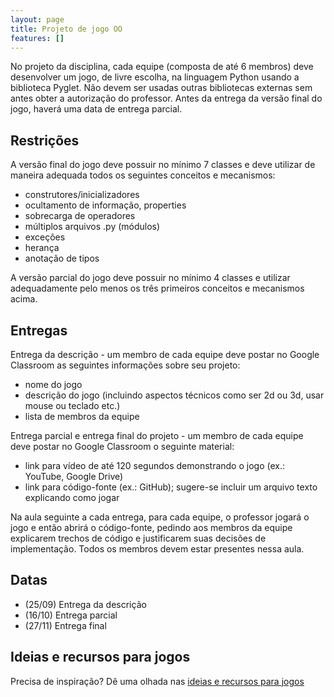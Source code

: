 ```yaml
---
layout: page
title: Projeto de jogo OO
features: []
---
```


No projeto da disciplina, cada equipe (composta de até 6 membros) deve desenvolver um jogo, de livre escolha, na linguagem Python usando a biblioteca Pyglet. Não devem ser usadas outras bibliotecas externas sem antes obter a autorização do professor. Antes da entrega da versão final do jogo, haverá uma data de entrega parcial.

## Restrições

A versão final do jogo deve possuir no mínimo 7 classes e deve utilizar de maneira adequada todos os seguintes conceitos e mecanismos:

- construtores/inicializadores
- ocultamento de informação, properties
- sobrecarga de operadores
- múltiplos arquivos .py (módulos)
- exceções
- herança
- anotação de tipos

A versão parcial do jogo deve possuir no mínimo 4 classes e utilizar adequadamente pelo menos os três primeiros conceitos e mecanismos acima.

## Entregas

Entrega da descrição - um membro de cada equipe deve postar no Google Classroom as seguintes informações sobre seu projeto:
 
- nome do jogo
- descrição do jogo (incluindo aspectos técnicos como ser 2d ou 3d, usar mouse ou teclado etc.)
- lista de membros da equipe

Entrega parcial e entrega final do projeto - um membro de cada equipe deve postar no Google Classroom o seguinte material:

- link para vídeo de até 120 segundos demonstrando o jogo (ex.: YouTube, Google Drive)
- link para código-fonte (ex.: GitHub); sugere-se incluir um arquivo texto explicando como jogar

Na aula seguinte a cada entrega, para cada equipe, o professor jogará o jogo e então abrirá o código-fonte, pedindo aos membros da equipe explicarem trechos de código e justificarem suas decisões de implementação. Todos os membros devem estar presentes nessa aula.

## Datas

- (25/09) Entrega da descrição
- (16/10) Entrega parcial
- (27/11) Entrega final

## Ideias e recursos para jogos

Precisa de inspiração? Dê uma olhada nas [ideias e recursos para jogos](/aulas/mata37/ideias-jogos)
